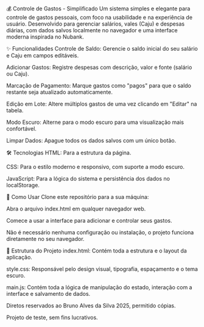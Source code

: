 💰 Controle de Gastos - Simplificado
Um sistema simples e elegante para controle de gastos pessoais, com foco na usabilidade e na experiência de usuário. Desenvolvido para gerenciar salários, vales (Caju) e despesas diárias, com dados salvos localmente no navegador e uma interface moderna inspirada no Nubank.

✨ Funcionalidades
Controle de Saldo: Gerencie o saldo inicial do seu salário e Caju em campos editáveis.

Adicionar Gastos: Registre despesas com descrição, valor e fonte (salário ou Caju).

Marcação de Pagamento: Marque gastos como "pagos" para que o saldo restante seja atualizado automaticamente.

Edição em Lote: Altere múltiplos gastos de uma vez clicando em "Editar" na tabela.

Modo Escuro: Alterne para o modo escuro para uma visualização mais confortável.

Limpar Dados: Apague todos os dados salvos com um único botão.

🛠️ Tecnologias
HTML: Para a estrutura da página.

CSS: Para o estilo moderno e responsivo, com suporte a modo escuro.

JavaScript: Para a lógica do sistema e persistência dos dados no localStorage.

🚀 Como Usar
Clone este repositório para a sua máquina:

Abra o arquivo index.html em qualquer navegador web.

Comece a usar a interface para adicionar e controlar seus gastos.

Não é necessário nenhuma configuração ou instalação, o projeto funciona diretamente no seu navegador.

📁 Estrutura do Projeto
index.html: Contém toda a estrutura e o layout da aplicação.

style.css: Responsável pelo design visual, tipografia, espaçamento e o tema escuro.

main.js: Contém toda a lógica de manipulação do estado, interação com a interface e salvamento de dados.

Diretos reservados ao Bruno Alves da Silva 2025, permitido cópias.

Projeto de teste, sem fins lucrativos. 
